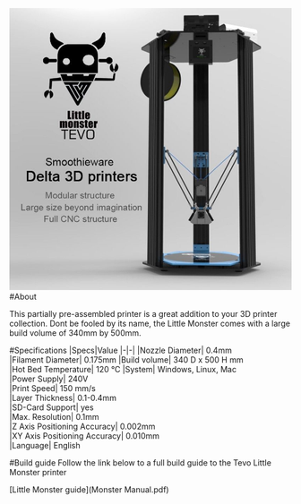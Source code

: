 ![](img/tevolilmon.jpg)
#About

This partially pre-assembled printer is a great addition to your 3D printer collection. Dont be fooled by its name, the Little Monster comes with a large build volume of 340mm by 500mm.


#Specifications
|Specs|Value
|-|-|
|Nozzle Diameter| 0.4mm  
|Filament Diameter| 0.175mm
|Build volume​| 340 D x 500 H mm   
|Hot Bed Temperature| 120 °C
|System| Windows, Linux, Mac  
|Power Supply| 240V  
|Print Speed| 150 mm/s  
|Layer Thickness| 0.1-0.4mm  
|SD-Card Support| yes  
|Max. Resolution| 0.1mm    
|Z Axis Positioning Accuracy| 0.002mm    
|XY Axis Positioning Accuracy| 0.010mm  
|Language| English   


#Build guide
Follow the link below to a full build guide to the Tevo Little Monster printer

[Little Monster guide](Monster Manual.pdf)